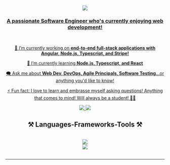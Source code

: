
<h1 align="center">
    <a href="https://git.io/typing-svg">
    <img src="https://readme-typing-svg.herokuapp.com/?font=Righteous&size=35&center=true&vCenter=true&width=500&height=70&duration=4000&lines=Hi+There!+👋;+I'm+Samia+Ahmed!;" />

</h1>

  <h3 align="center"> A passionate Software Engineer who's currently enjoying web development! </h3>

<br/>

<div align="center">

🔭 I’m currently working on **end-to-end full-stack applications with Angular, Node.js, Typescript, and Stripe!**

🌱 I’m currently learning **Node.js, Typescript, and React**

🗨️ Ask me about **Web Dev, DevOps, Agile Principals, Software Testing**...or anything you'd like to know!

⚡ Fun fact: I love to learn and embrasse myself asking questions! Anything that comes to mind! Will always be a student! 👩‍🎓
</div>

<div align="center">
    <a href="https://www.linkedin.com/in/samsoftwareengineer/" target="_blank">
     <img src="https://img.shields.io/badge/LinkedIn-0077B5?style=for-the-badge&logo=linkedin&logoColor=white" target="_blank"/>
        
   </a>

<a href="https://myportfoliosamia.blogspot.com/" target="_blank">
     <img src="https://img.shields.io/badge/Portfolio-FF5722?style=for-the-badge&logo=todoist&logoColor=white" target="_blank"/>
    </a>
    </div>

 <h2 align="center"> ⚒️ Languages-Frameworks-Tools ⚒️</h2>
 <br/>

 <div align="center">
 <a href="https://skillicons.dev">
 <img src="https://skillicons.dev/icons?i=html,css,javascript,sql,python,mysql,bootstrap,nodejs" /><br/>
 <img src="https://skillicons.dev/icons?i=kubernetes,docker,git,github,eclipse,kafka,vscode,aws,azure" />
 </a>
 </div>

 <br/>
 <hr/>
<!--  <div align="center">
     <h2> 🎯 My Contributions 🎯</h2>
      <br/>
      <img src="https://raw.githubusercontent.com/codePerfectionista/codePerfectionista/output/github-contribution-grid-snake.svg" />
       <br/> <br/> <br/>
 </div>
    <h2 align="center">✨ Stats ✨</h2>

<br/> -->








     
<!--
**codePerfectionista/codePerfectionista** is a ✨ _special_ ✨ repository because its `README.md` (this file) appears on your GitHub profile.

Here are some ideas to get you started:

- 🔭 I’m currently working on ...
- 👋 I'm saying Hi....
- 🌱 I’m currently learning ...
- 👯 I’m looking to collaborate on ...
- 🤔 I’m looking for help with ...
- 💬 Ask me about ...
- 📫 How to reach me: ...
- 😄 Pronouns: ...
- ⚡ Fun fact: ...
-->
